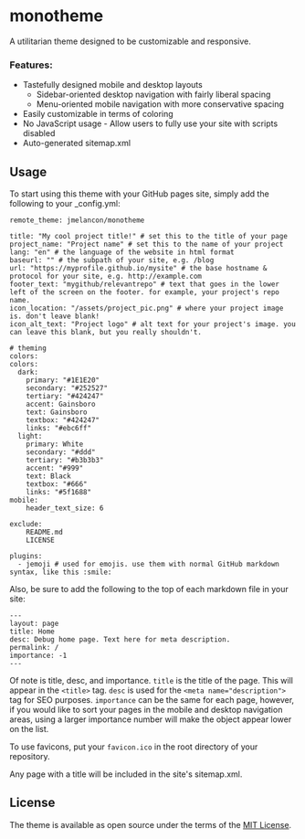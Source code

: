 # monotheme

A utilitarian theme designed to be customizable and responsive.

### Features:
- Tastefully designed mobile and desktop layouts
  - Sidebar-oriented desktop navigation with fairly liberal spacing
  - Menu-oriented mobile navigation with more conservative spacing
- Easily customizable in terms of coloring
- No JavaScript usage - Allow users to fully use your site with scripts disabled
- Auto-generated sitemap.xml

## Usage

To start using this theme with your GitHub pages site, simply add the following to your _config.yml:

```
remote_theme: jmelancon/monotheme

title: "My cool project title!" # set this to the title of your page
project_name: "Project name" # set this to the name of your project
lang: "en" # the language of the website in html format
baseurl: "" # the subpath of your site, e.g. /blog
url: "https://myprofile.github.io/mysite" # the base hostname & protocol for your site, e.g. http://example.com
footer_text: "mygithub/relevantrepo" # text that goes in the lower left of the screen on the footer. for example, your project's repo name.
icon_location: "/assets/project_pic.png" # where your project image is. don't leave blank!
icon_alt_text: "Project logo" # alt text for your project's image. you can leave this blank, but you really shouldn't.

# theming
colors:
colors:
  dark:
    primary: "#1E1E20"
    secondary: "#252527"
    tertiary: "#424247"
    accent: Gainsboro
    text: Gainsboro
    textbox: "#424247"
    links: "#ebc6ff"
  light:
    primary: White
    secondary: "#ddd"
    tertiary: "#b3b3b3"
    accent: "#999"
    text: Black
    textbox: "#666"
    links: "#5f1688"
mobile:
    header_text_size: 6

exclude:
    README.md
    LICENSE

plugins:
  - jemoji # used for emojis. use them with normal GitHub markdown syntax, like this :smile:
```

Also, be sure to add the following to the top of each markdown file in your site:

```
---
layout: page
title: Home
desc: Debug home page. Text here for meta description.
permalink: /
importance: -1
---
```

Of note is title, desc, and importance. `title` is the title of the page. This will appear in the `<title>` tag. `desc` is used for the `<meta name="description">` tag for SEO purposes. `importance` can be the same for each page, however, if you would like to sort your pages in the mobile and desktop navigation areas, using a larger importance number will make the object appear lower on the list.  

To use favicons, put your ```favicon.ico``` in the root directory of your repository.

Any page with a title will be included in the site's sitemap.xml.

## License

The theme is available as open source under the terms of the [MIT License](https://opensource.org/licenses/MIT).

